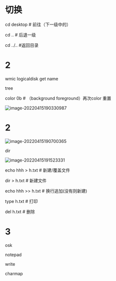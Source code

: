 

# 切换

cd desktop  # 前往（下一级中的）

cd ..        # 后退一级

cd ../..  #返回目录

# 2

wmic logicaldisk get name

tree

color 0b  # （background foreground）再次color 重置

![image-20220415190330987](C:\Users\Administrator\AppData\Roaming\Typora\typora-user-images\image-20220415190330987.png)



# 2

![image-20220415190700365](C:\Users\Administrator\AppData\Roaming\Typora\typora-user-images\image-20220415190700365.png)



dir

![image-20220415191523331](C:\Users\Administrator\AppData\Roaming\Typora\typora-user-images\image-20220415191523331.png)



echo hhh > h.txt  # 新建/覆盖文件 

dir > h.txt # 新建文件

echo hhh >> h.txt # 换行追加(没有则新建)

type h.txt  # 打印

del h.txt # 删除



# 3

osk

notepad

write

charmap

















